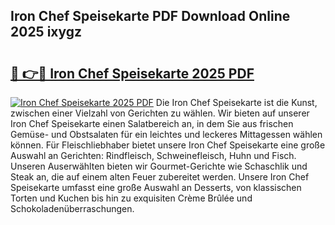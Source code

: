 ## Iron Chef Speisekarte PDF Download Online 2025 ixygz

# <h2><a href="http://gcdy3l1.nevu.top/?p=Iron+Chef+Speisekarte">🔗 👉🔴 Iron Chef Speisekarte 2025 PDF</a></h2>

[![Iron Chef Speisekarte 2025 PDF](https://i.imgur.com/dBaPXMq.png)](http://gcdy3l1.nevu.top/?p=Iron+Chef+Speisekarte)
Die Iron Chef Speisekarte ist die Kunst, zwischen einer Vielzahl von Gerichten zu wählen. Wir bieten auf unserer Iron Chef Speisekarte einen Salatbereich an, in dem Sie aus frischen Gemüse- und Obstsalaten für ein leichtes und leckeres Mittagessen wählen können. Für Fleischliebhaber bietet unsere Iron Chef Speisekarte eine große Auswahl an Gerichten: Rindfleisch, Schweinefleisch, Huhn und Fisch. Unseren Auserwählten bieten wir Gourmet-Gerichte wie Schaschlik und Steak an, die auf einem alten Feuer zubereitet werden. Unsere Iron Chef Speisekarte umfasst eine große Auswahl an Desserts, von klassischen Torten und Kuchen bis hin zu exquisiten Crème Brûlée und Schokoladenüberraschungen.
